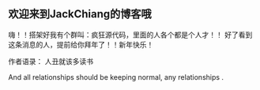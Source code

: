 ## 欢迎来到JackChiang的博客哦
嗨！！搭架好我有个群叫：疯狂源代码，里面的人各个都是个人才！！
好了看到这条消息的人，提前给你拜年了！！新年快乐！

作者语录：
人丑就该多读书

And all relationships should be keeping normal, any relationships .



